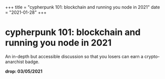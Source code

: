 +++
title = "cypherpunk 101: blockchain and running you node in 2021"
date = "2021-01-28"
+++



# cypherpunk 101: blockchain and running you node in 2021

An in-depth but accessible discussion so that you losers can earn a crypto-anarchist badge.

**drop: 03/05/2021**